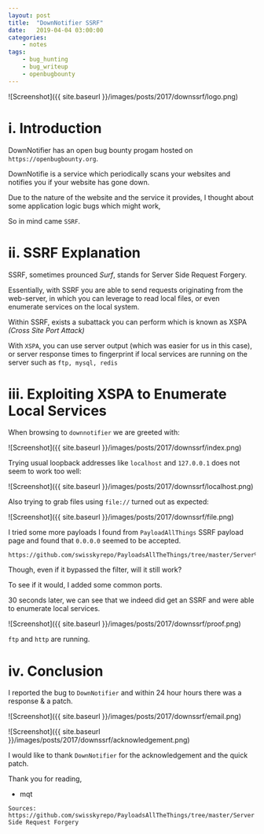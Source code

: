 ```yaml
---
layout: post
title:	"DownNotifier SSRF"
date:	2019-04-04 03:00:00
categories:
    - notes
tags:
    - bug_hunting
    - bug_writeup
    - openbugbounty
---
```

<head>
	<title> downnotifer.com SSRF Bug Writeup </title>
</head>
![Screenshot]({{ site.baseurl }}/images/posts/2017/downssrf/logo.png)


# i. Introduction
DownNotifier has an open bug bounty progam hosted on `https://openbugbounty.org`.

DownNotifie is a service which periodically scans your websites and notifies you if your website has gone down.

Due to the nature of the website and the service it provides, I thought about some application logic bugs which might work, 

So in mind came `SSRF`.

# ii. SSRF Explanation

SSRF, sometimes prounced *Surf*, stands for Server Side Request Forgery. 

Essentially, with SSRF you are able to send requests originating from the web-server, in which you can leverage to read local files, or even enumerate services on the local system.

Within SSRF,  exists a subattack you can perform which is known as XSPA *(Cross Site Port Attack)*

With `XSPA`, you can use server output (which was easier for us in this case), or server response times to fingerprint if local services are running on the server such as `ftp, mysql, redis`


# iii. Exploiting XSPA to Enumerate Local Services

When browsing to `downnotifier` we are greeted with:

![Screenshot]({{ site.baseurl }}/images/posts/2017/downssrf/index.png)

Trying usual loopback addresses like `localhost` and `127.0.0.1` does not seem to work too well:

![Screenshot]({{ site.baseurl }}/images/posts/2017/downssrf/localhost.png)

Also trying to grab files using `file://` turned out as expected:

![Screenshot]({{ site.baseurl }}/images/posts/2017/downssrf/file.png)

I tried some more payloads I found from `PayloadAllThings` SSRF payload page and found that `0.0.0.0` seemed to be accepted.
~~~
https://github.com/swisskyrepo/PayloadsAllTheThings/tree/master/Server%20Side%20Request%20Forgery
~~~

Though, even if it bypassed the filter, will it still work?

To see if it would, I added some common ports.

30 seconds later, we can see that we indeed did get an SSRF and were able to enumerate local services.

![Screenshot]({{ site.baseurl }}/images/posts/2017/downssrf/proof.png)

`ftp` and `http` are running.


# iv. Conclusion

I reported the bug to `DownNotifier` and within 24 hour hours there was a response & a patch.

![Screenshot]({{ site.baseurl }}/images/posts/2017/downssrf/email.png)

![Screenshot]({{ site.baseurl }}/images/posts/2017/downssrf/acknowledgement.png)

I would like to thank `DownNotifier` for the acknowledgement and the quick patch.

Thank you for reading,
- mqt

~~~
Sources:
https://github.com/swisskyrepo/PayloadsAllTheThings/tree/master/Server Side Request Forgery
~~~
